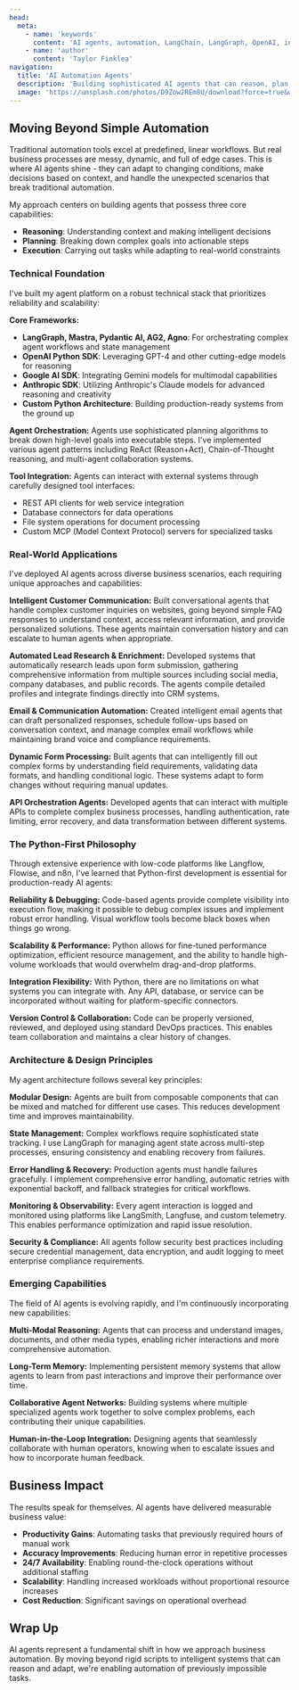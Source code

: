 ```yaml
---
head:
  meta:
    - name: 'keywords'
      content: 'AI agents, automation, LangChain, LangGraph, OpenAI, intelligent systems, business automation, Python, agentic AI'
    - name: 'author'
      content: 'Taylor Finklea'
navigation:
  title: 'AI Automation Agents'
  description: 'Building sophisticated AI agents that can reason, plan, and execute complex multi-step tasks.'
  image: 'https://unsplash.com/photos/D9Zow2REm8U/download?force=true&w=1920'
---
```


## Moving Beyond Simple Automation
Traditional automation tools excel at predefined, linear workflows. But real business processes are messy, dynamic, and full of edge cases. This is where AI agents shine - they can adapt to changing conditions, make decisions based on context, and handle the unexpected scenarios that break traditional automation.

My approach centers on building agents that possess three core capabilities:
- **Reasoning**: Understanding context and making intelligent decisions
- **Planning**: Breaking down complex goals into actionable steps
- **Execution**: Carrying out tasks while adapting to real-world constraints

### Technical Foundation
I've built my agent platform on a robust technical stack that prioritizes reliability and scalability:

**Core Frameworks:**
- **LangGraph, Mastra, Pydantic AI, AG2, Agno**: For orchestrating complex agent workflows and state management
- **OpenAI Python SDK**: Leveraging GPT-4 and other cutting-edge models for reasoning
- **Google AI SDK**: Integrating Gemini models for multimodal capabilities
- **Anthropic SDK**: Utilizing Anthropic's Claude models for advanced reasoning and creativity
- **Custom Python Architecture**: Building production-ready systems from the ground up

**Agent Orchestration:**
Agents use sophisticated planning algorithms to break down high-level goals into executable steps. I've implemented various agent patterns including ReAct (Reason+Act), Chain-of-Thought reasoning, and multi-agent collaboration systems.

**Tool Integration:**
Agents can interact with external systems through carefully designed tool interfaces:
- REST API clients for web service integration
- Database connectors for data operations
- File system operations for document processing
- Custom MCP (Model Context Protocol) servers for specialized tasks

### Real-World Applications
I've deployed AI agents across diverse business scenarios, each requiring unique approaches and capabilities:

**Intelligent Customer Communication:**
Built conversational agents that handle complex customer inquiries on websites, going beyond simple FAQ responses to understand context, access relevant information, and provide personalized solutions. These agents maintain conversation history and can escalate to human agents when appropriate.

**Automated Lead Research & Enrichment:**
Developed systems that automatically research leads upon form submission, gathering comprehensive information from multiple sources including social media, company databases, and public records. The agents compile detailed profiles and integrate findings directly into CRM systems.

**Email & Communication Automation:**
Created intelligent email agents that can draft personalized responses, schedule follow-ups based on conversation context, and manage complex email workflows while maintaining brand voice and compliance requirements.

**Dynamic Form Processing:**
Built agents that can intelligently fill out complex forms by understanding field requirements, validating data formats, and handling conditional logic. These systems adapt to form changes without requiring manual updates.

**API Orchestration Agents:**
Developed agents that can interact with multiple APIs to complete complex business processes, handling authentication, rate limiting, error recovery, and data transformation between different systems.

### The Python-First Philosophy
Through extensive experience with low-code platforms like Langflow, Flowise, and n8n, I've learned that Python-first development is essential for production-ready AI agents:

**Reliability & Debugging:**
Code-based agents provide complete visibility into execution flow, making it possible to debug complex issues and implement robust error handling. Visual workflow tools become black boxes when things go wrong.

**Scalability & Performance:**
Python allows for fine-tuned performance optimization, efficient resource management, and the ability to handle high-volume workloads that would overwhelm drag-and-drop platforms.

**Integration Flexibility:**
With Python, there are no limitations on what systems you can integrate with. Any API, database, or service can be incorporated without waiting for platform-specific connectors.

**Version Control & Collaboration:**
Code can be properly versioned, reviewed, and deployed using standard DevOps practices. This enables team collaboration and maintains a clear history of changes.

### Architecture & Design Principles
My agent architecture follows several key principles:

**Modular Design:**
Agents are built from composable components that can be mixed and matched for different use cases. This reduces development time and improves maintainability.

**State Management:**
Complex workflows require sophisticated state tracking. I use LangGraph for managing agent state across multi-step processes, ensuring consistency and enabling recovery from failures.

**Error Handling & Recovery:**
Production agents must handle failures gracefully. I implement comprehensive error handling, automatic retries with exponential backoff, and fallback strategies for critical workflows.

**Monitoring & Observability:**
Every agent interaction is logged and monitored using platforms like LangSmith, Langfuse, and custom telemetry. This enables performance optimization and rapid issue resolution.

**Security & Compliance:**
All agents follow security best practices including secure credential management, data encryption, and audit logging to meet enterprise compliance requirements.

### Emerging Capabilities
The field of AI agents is evolving rapidly, and I'm continuously incorporating new capabilities:

**Multi-Modal Reasoning:**
Agents that can process and understand images, documents, and other media types, enabling richer interactions and more comprehensive automation.

**Long-Term Memory:**
Implementing persistent memory systems that allow agents to learn from past interactions and improve their performance over time.

**Collaborative Agent Networks:**
Building systems where multiple specialized agents work together to solve complex problems, each contributing their unique capabilities.

**Human-in-the-Loop Integration:**
Designing agents that seamlessly collaborate with human operators, knowing when to escalate issues and how to incorporate human feedback.

## Business Impact
The results speak for themselves. AI agents have delivered measurable business value:

- **Productivity Gains**: Automating tasks that previously required hours of manual work
- **Accuracy Improvements**: Reducing human error in repetitive processes
- **24/7 Availability**: Enabling round-the-clock operations without additional staffing
- **Scalability**: Handling increased workloads without proportional resource increases
- **Cost Reduction**: Significant savings on operational overhead

## Wrap Up
AI agents represent a fundamental shift in how we approach business automation. By moving beyond rigid scripts to intelligent systems that can reason and adapt, we're enabling automation of previously impossible tasks.
